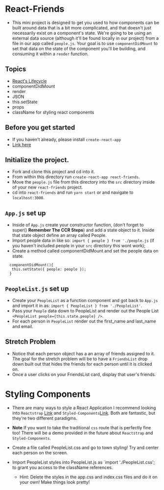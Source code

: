 # React-Friends

* This mini project is designed to get you used to how components can be built around data that is a bit more complicated, and that doesn't just necessarily exist on a component's state. We're going to be using an external data source (although it'll be found locally in our project) from a file in our app called `people.js`. Your goal is to use `componentDidMount` to set that data on the state of the component you'll be building, and consuming it within a `render` function.

## Topics

* [React's Lifecycle](https://tylermcginnis.com/an-introduction-to-life-cycle-events-in-react-js/)
* componentDidMount
* render
* JSON
* this.setState
* props
* className for styling react components

## Before you get started

* If you haven't already, please install `create-react-app`
* [Link here](https://github.com/facebookincubator/create-react-app#getting-started)

## Initialize the project.

* Fork and clone this project and cd into it.
* From within this directory run `create-react-app react-friends`.
* Move the `people.js` file from this directory into the `src` directory inside of your new `react-friends` project.
* cd into `react-friends` and run `yarn start` or and navigate to `localhost:3000`.

## `App.js` set up

* Inside of `App.js` create your constructor function, (don't forget to super() **Remember The CCR Steps**) and add a state object to it. Inside that state object define an array called People.
* Import people data in like so: `import { people } from './people.js` (if you haven't included people in your `src` directory this wont work);
* Create a method called componentDidMount and set the people data on state.

```
  componentDidMount(){
   this.setState({ people: people });
  }
```

## `PeopleList.js` set up

* Create your `PeopleList` as a function component and got back to `App.js` and import it in as: `import { PeopleList } from './PeopleList'`.
* Pass your `People` data down to PeopleList and render out the People List `<PeopleList people={this.state.people} />`.
* For each person in `PeopleList` render out the first_name and last_name and email.

## Stretch Problem

* Notice that each person object has a an array of friends assigned to it. The goal for the stretch problem will be to have a `FriendsList` drop down built out that hides the friends for each person until it is clicked on.
* Once a user clicks on your FriendsList card, display that user's friends.

# Styling Components

* There are many ways to style a React Application I recommend looking into `Reactstrap` [Link](https://reactstrap.github.io/) and `Styled-Components`[Link](https://www.styled-components.com/). Both are fantastic, but they're two different paradigms.

* **Note** If you want to take the traditional `css` route that is perfectly fine too! There will be a demo provided in the future about `Reactstrap` and `Styled-Components`.
* Create a file called PeopleList.css and go to town styling! Try and center each person on the screen.
* Import PeopleList styles into PeopleList.js as `import './PeopleList.css'; to grant you access to the className references.
  * Hint: Delete the styles in the app.css and index.css files and do it on your own! Make things look pretty!
